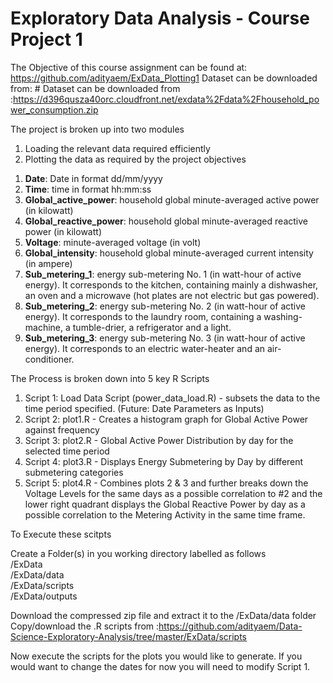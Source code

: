 # Exploratory Data Analysis - Course Project 1
The Objective of this course assignment can be found at: https://github.com/adityaem/ExData_Plotting1
Dataset can be downloaded from: # Dataset can be downloaded from :https://d396qusza40orc.cloudfront.net/exdata%2Fdata%2Fhousehold_power_consumption.zip

The project is broken up into two modules 
1. Loading the relevant data required efficiently
2. Plotting the data as required by the project objectives
<ol>
<li><b>Date</b>: Date in format dd/mm/yyyy </li>
<li><b>Time</b>: time in format hh:mm:ss </li>
<li><b>Global_active_power</b>: household global minute-averaged active power (in kilowatt) </li>
<li><b>Global_reactive_power</b>: household global minute-averaged reactive power (in kilowatt) </li>
<li><b>Voltage</b>: minute-averaged voltage (in volt) </li>
<li><b>Global_intensity</b>: household global minute-averaged current intensity (in ampere) </li>
<li><b>Sub_metering_1</b>: energy sub-metering No. 1 (in watt-hour of active energy). It corresponds to the kitchen, containing mainly a dishwasher, an oven and a microwave (hot plates are not electric but gas powered). </li>
<li><b>Sub_metering_2</b>: energy sub-metering No. 2 (in watt-hour of active energy). It corresponds to the laundry room, containing a washing-machine, a tumble-drier, a refrigerator and a light. </li>
<li><b>Sub_metering_3</b>: energy sub-metering No. 3 (in watt-hour of active energy). It corresponds to an electric water-heater and an air-conditioner.</li>
</ol>
The Process is broken down into 5 key R Scripts
<ol>
<li>Script 1: Load Data Script (power_data_load.R) - subsets the data to the time period specified. (Future: Date Parameters as Inputs) </li>
<li>Script 2: plot1.R - Creates a histogram graph for Global Active Power against frequency </li>
<li>Script 3: plot2.R - Global Active Power Distribution by day for the selected time period </li>
<li>Script 4: plot3.R - Displays Energy Submetering by Day by different submetering categories </li>
<li>Script 5: plot4.R - Combines plots 2 & 3 and further breaks down the Voltage Levels for the same days as a possible correlation to #2 and the lower right quadrant displays the Global Reactive Power by day as a possible correlation to the Metering Activity in the same time frame. </li>
</ol>

To Execute these scitpts

Create a Folder(s) in you working directory labelled as follows
<br>/ExData 
<br>/ExData/data 
<br>/ExData/scripts
<br>/ExData/outputs
 
 Download the compressed zip file and extract it to the /ExData/data folder
 Copy/download the .R scripts from :https://github.com/adityaem/Data-Science-Exploratory-Analysis/tree/master/ExData/scripts
 
 Now execute the scripts for the plots you would like to generate. If you would want to change the dates for now you will need to modify Script 1.
 
 
